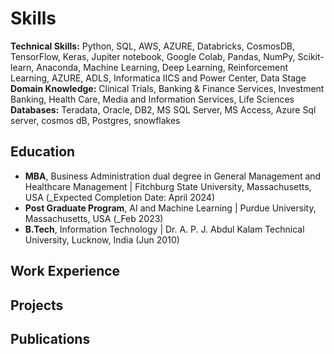 # Skills

**Technical Skills:** Python, SQL, AWS, AZURE, Databricks, CosmosDB, TensorFlow, Keras, Jupiter notebook, Google Colab, Pandas, NumPy, Scikit-learn, Anaconda, Machine Learning, Deep Learning, Reinforcement Learning, AZURE, ADLS, Informatica IICS and Power Center, Data Stage
**Domain Knowledge:** Clinical Trials, Banking & Finance Services, Investment Banking, Health Care, Media and Information Services, Life Sciences
**Databases:** Teradata, Oracle, DB2, MS SQL Server, MS Access, Azure Sql server, cosmos dB, Postgres, snowflakes

## Education
- **MBA**, Business Administration dual degree in General Management and Healthcare Management	| Fitchburg State University, Massachusetts, USA (_Expected Completion Date: April 2024)		
- **Post Graduate Program**, AI and Machine Learning | Purdue University, Massachusetts, USA (_Feb 2023)								       		
- **B.Tech**, Information Technology | Dr. A. P. J. Abdul Kalam Technical University, Lucknow, India (Jun 2010)
  
## Work Experience
## Projects
## Publications
